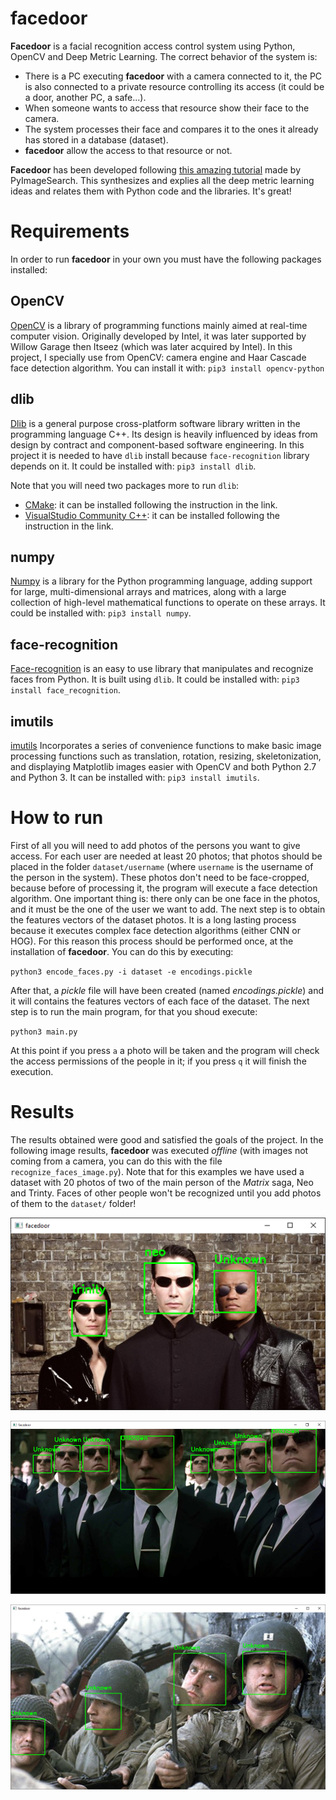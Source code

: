 # facedoor
**Facedoor** is a facial recognition access control system using Python, OpenCV and Deep Metric Learning. The correct behavior of the system is: 
- There is a PC executing **facedoor** with a camera connected to it, the PC is also connected to a private resource controlling its access (it could be a door, another PC, a safe...).
- When someone wants to access that resource show their face to the camera.
- The system processes their face and compares it to the ones it already has stored in a database (dataset).
- **facedoor** allow the access to that resource or not.

**Facedoor** has been developed following [this amazing tutorial](https://www.pyimagesearch.com/2018/06/18/face-recognition-with-opencv-python-and-deep-learning/) made by PyImageSearch. This synthesizes and explies all the deep metric learning ideas and relates them with Python code and the libraries. It's great!

# Requirements
In order to run **facedoor** in your own you must have the following packages installed:
## OpenCV
[OpenCV](https://pypi.org/project/opencv-python/) is a library of programming functions mainly aimed at real-time computer vision. Originally developed by Intel, it was later supported by Willow Garage then Itseez (which was later acquired by Intel). In this project, I specially use from OpenCV: camera engine and Haar Cascade face detection algorithm. You can install it with:
``pip3 install opencv-python``
## dlib
[Dlib](http://dlib.net/) is a general purpose cross-platform software library written in the programming language C++. Its design is heavily influenced by ideas from design by contract and component-based software engineering. In this project it is needed to have ``dlib`` install because ``face-recognition`` library depends on it. It could be installed with: ``pip3 install dlib``.

Note that you will need two packages more to run ``dlib``:
- [CMake](https://cmake.org/install/): it can be installed following the instruction in the link.
- [VisualStudio Community C++](https://visualstudio.microsoft.com/es/thank-you-downloading-visual-studio/?sku=Community&channel=Release&version=VS2022&source=VSFeaturesPage&passive=true&tailored=cplus&cid=2031#cplusplus): it can be installed following the instruction in the link.

## numpy
[Numpy](https://www.google.com/url?sa=t&rct=j&q=&esrc=s&source=web&cd=&cad=rja&uact=8&ved=2ahUKEwilh8fIvfz1AhUjlP0HHeKsBvEQFnoECAcQAQ&url=https%3A%2F%2Fnumpy.org%2F&usg=AOvVaw3L2i9HVc9ZeynETpNrPxO-) is a library for the Python programming language, adding support for large, multi-dimensional arrays and matrices, along with a large collection of high-level mathematical functions to operate on these arrays. It could be installed with: ``pip3 install numpy``.

## face-recognition
[Face-recognition](https://face-recognition.readthedocs.io/en/latest/readme.html) is an easy to use library that manipulates and recognize faces from Python. It is built using ``dlib``. It could be installed with: ``pip3 install face_recognition``.

## imutils
[imutils](https://github.com/PyImageSearch/imutils) Incorporates a series of convenience functions to make basic image processing functions such as translation, rotation, resizing, skeletonization, and displaying Matplotlib images easier with OpenCV and both Python 2.7 and Python 3. It can be installed with: ``pip3 install imutils``.

# How to run
First of all you will need to add photos of the persons you want to give access. For each user are needed at least 20 photos; that photos should be placed in the folder ``dataset/username`` (where ``username`` is the username of the person in the system). These photos don't need to be face-cropped, because before of processing it, the program will execute a face detection algorithm. One important thing is: there only can be one face in the photos, and it must be the one of the user we want to add. The next step is to obtain the features vectors of the dataset photos. It is a long lasting process because it executes complex face detection algorithms (either CNN or HOG). For this reason this process should be performed once, at the installation of **facedoor**. You can do this by executing:

``python3 encode_faces.py -i dataset -e encodings.pickle``

After that, a *pickle* file will have been created (named _encodings.pickle_) and it will contains the features vectors of each face of the dataset. The next step is to run the main program, for that you shoud execute:

``python3 main.py``

At this point if you press ``a`` a photo will be taken and the program will check the access permissions of the people in it; if you press ``q`` it will finish the execution.

# Results
The results obtained were good and satisfied the goals of the project. In the following image results, **facedoor** was executed _offline_ (with images not coming from a camera, you can do this with the file ``recognize_faces_image.py``). Note that for this examples we have used a dataset with 20 photos of two of the main person of the _Matrix_ saga, Neo and Trinty. Faces of other people won't be recognized until you add photos of them to the ``dataset/`` folder!

![Result 1](https://github.com/jemoncadar/facedoor/blob/main/examples/result2.png?raw=true)

![Result 2](https://github.com/jemoncadar/facedoor/blob/main/examples/result3.png?raw=true)

![Result 3](https://github.com/jemoncadar/facedoor/blob/main/examples/result7.png?raw=true)
